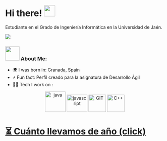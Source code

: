 # Hi there! <img src="https://github.com/TheDudeThatCode/TheDudeThatCode/blob/master/Assets/Hi.gif" width="35" />

<p> Estudiante en el Grado de Ingeniería Informática en la Universidad de Jaén. </p>



![](https://camo.githubusercontent.com/992babdffd8c74a1502de375fbdf7e4d54773242/68747470733a2f2f6d656469612e67697068792e636f6d2f6d656469612f53576f536b4e36447854737a71494b4571762f67697068792e676966)


### <img src="https://github.com/TheDudeThatCode/TheDudeThatCode/blob/master/Assets/Developer.gif" width="45" /> About Me:
- 🌍 I was born in: Granada, Spain
- ⚡ Fun fact: Perfil creado para la asignatura de Desarrollo Ágil
- 🧑‍💻 Tech I work on :

<p align="center">
      <img src="https://www.vectorlogo.zone/logos/java/java-icon.svg" alt="java" width="65" height="65"/> 
      <img src="https://www.vectorlogo.zone/logos/javascript/javascript-ar21.svg" alt="javascript" width="65" height="55"/>
      <img src="https://www.vectorlogo.zone/logos/git-scm/git-scm-icon.svg" alt="GIT" width="55" height="55"/> 
      <img src="https://raw.githubusercontent.com/abrahamcalf/programming-languages-logos/30a0ecf99188be99a3c75a00efb5be61eca9c382/src/cpp/cpp.svg" alt="C++" width="55" height="55"/> 

</p>


 [<h1>⏳ Cuánto llevamos de año (click) </h1>](https://hugovk.github.io/year-progress-bar/)


